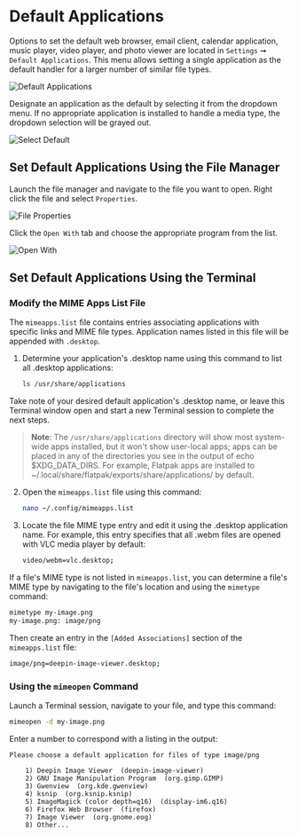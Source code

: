 # Default Applications

Options to set the default web browser, email client, calendar application, music player, video player, and photo viewer are located in `Settings` ➞ `Default Applications`. This menu allows setting a single application as the default handler for a larger number of similar file types.

![Default Applications](/images/application-settings/default-applications.png)

Designate an application as the default by selecting it from the dropdown menu. If no appropriate application is installed to handle a media type, the dropdown selection will be grayed out. <!--link to installing applications section when complete-->

![Select Default](/images/application-settings/select-default.png)

## Set Default Applications Using the File Manager

Launch the file manager and navigate to the file you want to open. Right click the file and select `Properties`.

![File Properties](/images/application-settings/file-properties.png)

Click the `Open With` tab and choose the appropriate program from the list.

![Open With](/images/application-settings/open-with.png)

## Set Default Applications Using the Terminal

### Modify the MIME Apps List File

The `mimeapps.list` file contains entries associating applications with specific links and MIME file types. Application names listed in this file will be appended with `.desktop`.

1. Determine your application's .desktop name using this command to list all .desktop applications:

    ```bash
    ls /usr/share/applications
    ```

Take note of your desired default application's .desktop name, or leave this Terminal window open and start a new Terminal session to complete the next steps.

>**Note**: The `/usr/share/applications` directory will show most system-wide apps installed, but it won't show user-local apps; apps can be placed in any of the directories you see in the output of echo $XDG_DATA_DIRS. For example, Flatpak apps are installed to ~/.local/share/flatpak/exports/share/applications/ by default.

2. Open the `mimeapps.list` file using this command:

    ```bash
    nano ~/.config/mimeapps.list
    ```

4. Locate the file MIME type entry and edit it using the .desktop application name. For example, this entry specifies that all .webm files are opened with VLC media player by default:

    ```bash
    video/webm=vlc.desktop;
    ```

If a file's MIME type is not listed in `mimeapps.list`, you can determine a file's MIME type by navigating to the file's location and using the `mimetype` command:

```bash
mimetype my-image.png
my-image.png: image/png
```

Then create an entry in the `[Added Associations]` section of the `mimeapps.list` file:

```bash
image/png=deepin-image-viewer.desktop;
```

### Using the `mimeopen` Command

Launch a Terminal session, navigate to your file, and type this command:

```bash
mimeopen -d my-image.png
```

Enter a number to correspond with a listing in the output:

```
Please choose a default application for files of type image/png

	1) Deepin Image Viewer  (deepin-image-viewer)
	2) GNU Image Manipulation Program  (org.gimp.GIMP)
	3) Gwenview  (org.kde.gwenview)
	4) ksnip  (org.ksnip.ksnip)
	5) ImageMagick (color depth=q16)  (display-im6.q16)
	6) Firefox Web Browser  (firefox)
	7) Image Viewer  (org.gnome.eog)
	8) Other...
```

